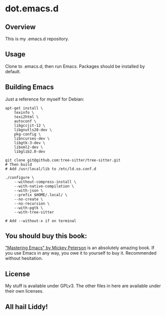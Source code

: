 # dot.emacs.d

## Overview

This is my .emacs.d repository.

## Usage

Clone to .emacs.d, then run Emacs.  Packages should be installed by default.

## Building Emacs

Just a reference for myself for Debian:

```
apt-get install \
	texinfo \
	texi2html \
	autoconf \
	libgccjit-12 \
	libgnutls28-dev \
	pkg-config \
	libncurses-dev \
	libgtk-3-dev \
	libxml2-dev \
	libglib2.0-dev

git clone git@github.com:tree-sitter/tree-sitter.git
# Then build
# Add /usr/local/lib to /etc/ld.so.conf.d

./configure \
	--without-compress-install \
	--with-native-compilation \
	--with-json \
	--prefix $HOME/.local/ \
	--no-create \
	--no-recursion \
	--with-pgtk \
	--with-tree-sitter

# Add --without-x if on terminal
```

## You should buy this book:

["Mastering Emacs" by Mickey
Peterson](https://www.masteringemacs.org/) is an absolutely amazing
book.  If you use Emacs in any way, you owe it to yourself to buy
it.  Recommended without hesitation.

## License

My stuff is available under GPLv3.  The other files in here are
available under their own licenses.

## All hail Liddy!
